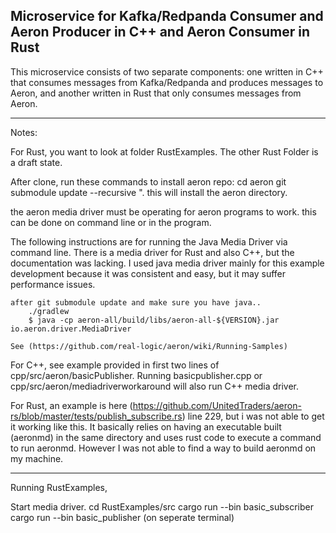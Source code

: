 ## Microservice for Kafka/Redpanda Consumer and Aeron Producer in C++ and Aeron Consumer in Rust

This microservice consists of two separate components: one written in C++ that consumes messages from Kafka/Redpanda and produces messages to Aeron, and another written in Rust that only consumes messages from Aeron.

---
Notes:

For Rust, you want to look at folder RustExamples. The other Rust Folder is a draft state.

After clone, run these commands to install aeron repo:
    cd aeron 
    git submodule update --recursive ". this will install the aeron directory.

the aeron media driver must be operating for aeron programs to work. this can be done on command line or in the program.

The following instructions are for running the Java Media Driver via command line. There is a media driver for Rust and also C++, but the documentation was lacking. I used java media driver mainly for this example development because it was consistent and easy, but it may suffer performance issues. 

    after git submodule update and make sure you have java..
        ./gradlew 
        $ java -cp aeron-all/build/libs/aeron-all-${VERSION}.jar io.aeron.driver.MediaDriver

    See (https://github.com/real-logic/aeron/wiki/Running-Samples)

For C++, see example provided in first two lines of cpp/src/aeron/basicPublisher. 
Running basicpublisher.cpp or cpp/src/aeron/mediadriverworkaround will also run C++ media driver.

For Rust, an example is here (https://github.com/UnitedTraders/aeron-rs/blob/master/tests/publish_subscribe.rs) line 229, but i was not able to get it working like this. It basically relies on having an executable built (aeronmd) in the same directory and uses rust code to execute a command to run aeronmd. However I was not able to find a way to build aeronmd on my machine.

---

Running RustExamples,

Start media driver.
cd RustExamples/src
cargo run --bin basic_subscriber
cargo run --bin basic_publisher (on seperate terminal)